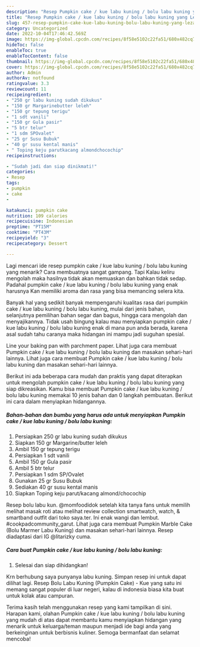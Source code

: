 ```yaml
---
description: "Resep Pumpkin cake / kue labu kuning / bolu labu kuning yang Lezat Sekali"
title: "Resep Pumpkin cake / kue labu kuning / bolu labu kuning yang Lezat Sekali"
slug: 457-resep-pumpkin-cake-kue-labu-kuning-bolu-labu-kuning-yang-lezat-sekali
category: Uncategorized
date: 2022-10-04T17:46:42.569Z
image: https://img-global.cpcdn.com/recipes/8f58e5102c22fa51/680x482cq70/pumpkin-cake-kue-labu-kuning-bolu-labu-kuning-foto-resep-utama.jpg
hideToc: false
enableToc: true
enableTocContent: false
thumbnail: https://img-global.cpcdn.com/recipes/8f58e5102c22fa51/680x482cq70/pumpkin-cake-kue-labu-kuning-bolu-labu-kuning-foto-resep-utama.jpg
cover: https://img-global.cpcdn.com/recipes/8f58e5102c22fa51/680x482cq70/pumpkin-cake-kue-labu-kuning-bolu-labu-kuning-foto-resep-utama.jpg
author: Admin
authorAv: notfound
ratingvalue: 3.3
reviewcount: 11
recipeingredient:
- "250 gr labu kuning sudah dikukus"
- "150 gr Margarinebutter leleh"
- "150 gr tepung terigu"
- "1 sdt vanili"
- "150 gr Gula pasir"
- "5 btr telur"
- "1 sdm SPOvalet"
- "25 gr Susu Bubuk"
- "40 gr susu kental manis"
- " Toping keju parutkacang almondchocochip"
recipeinstructions:

- "Sudah jadi dan siap dinikmati!"
categories:
- Resep
tags:
- pumpkin
- cake
- 

katakunci: pumpkin cake  
nutrition: 109 calories
recipecuisine: Indonesian
preptime: "PT15M"
cooktime: "PT43M"
recipeyield: "3"
recipecategory: Dessert

---
```



Lagi mencari ide resep pumpkin cake / kue labu kuning / bolu labu kuning yang menarik? Cara membuatnya sangat gampang. Tapi Kalau keliru mengolah maka hasilnya tidak akan memuaskan dan bahkan tidak sedap. Padahal pumpkin cake / kue labu kuning / bolu labu kuning yang enak harusnya Kan memiliki aroma dan rasa yang bisa memancing selera kita.


Banyak hal yang sedikit banyak mempengaruhi kualitas rasa dari pumpkin cake / kue labu kuning / bolu labu kuning, mulai dari jenis bahan, selanjutnya pemilihan bahan segar dan bagus, hingga cara mengolah dan menyajikannya. Tidak usah bingung kalau mau menyiapkan pumpkin cake / kue labu kuning / bolu labu kuning enak di mana pun anda berada, karena asal sudah tahu caranya maka hidangan ini mampu jadi suguhan spesial.

Line your baking pan with parchment paper. Lihat juga cara membuat Pumpkin cake / kue labu kuning / bolu labu kuning dan masakan sehari-hari lainnya. Lihat juga cara membuat Pumpkin cake / kue labu kuning / bolu labu kuning dan masakan sehari-hari lainnya.


Berikut ini ada beberapa cara mudah dan praktis yang dapat diterapkan untuk mengolah pumpkin cake / kue labu kuning / bolu labu kuning yang siap dikreasikan. Kamu bisa membuat Pumpkin cake / kue labu kuning / bolu labu kuning memakai 10 jenis bahan dan 0 langkah pembuatan. Berikut ini cara dalam menyiapkan hidangannya.

<!--inarticleads1-->

##### Bahan-bahan dan bumbu yang harus ada untuk menyiapkan Pumpkin cake / kue labu kuning / bolu labu kuning:

1. Persiapkan 250 gr labu kuning sudah dikukus
1. Siapkan 150 gr Margarine/butter leleh
1. Ambil 150 gr tepung terigu
1. Persiapkan 1 sdt vanili
1. Ambil 150 gr Gula pasir
1. Ambil 5 btr telur
1. Persiapkan 1 sdm SP/Ovalet
1. Gunakan 25 gr Susu Bubuk
1. Sediakan 40 gr susu kental manis
1. Siapkan  Toping keju parut/kacang almond/chocochip


Resep bolu labu kun. @momfoodidok setelah kita tanya fans untuk memilih melihat masak roti atau melihat review collection smartwatch, watch, &amp; smartband outfit dari toko saya.ter. Ini enak wangi dan lembut. #cookpadcommunity_garut. Lihat juga cara membuat Pumpkin Marble Cake (Bolu Marmer Labu Kuning) dan masakan sehari-hari lainnya. Resep diadaptasi dari IG @litarizky cuma. 

<!--inarticleads2-->

##### Cara buat Pumpkin cake / kue labu kuning / bolu labu kuning:


1. Selesai dan siap dihidangkan!

Krn berhubung saya punyanya labu kuning. Simpan resep ini untuk dapat dilihat lagi. Resep Bolu Labu Kuning (Pumpkin Cake) - Kue yang satu ini memang sangat populer di luar negeri, kalau di indonesia biasa kita buat untuk kolak atau campuran. 

Terima kasih telah menggunakan resep yang kami tampilkan di sini. Harapan kami, olahan Pumpkin cake / kue labu kuning / bolu labu kuning yang mudah di atas dapat membantu kamu menyiapkan hidangan yang menarik untuk keluarga/teman maupun menjadi ide bagi anda yang berkeinginan untuk berbisnis kuliner. Semoga bermanfaat dan selamat mencoba!
